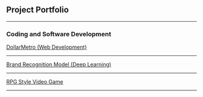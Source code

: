 ## Project Portfolio

---

### Coding and Software Development 

[DollarMetro (Web Development)](https://beta.dollarmetro.com/dashboard)   <!--(/sample_page)-->
<!--<img src="images/dummy_thumbnail.jpg?raw=true"/>-->

---
[Brand Recognition Model (Deep Learning)](/pdf/sample_presentation.pdf)
<!--<img src="images/dummy_thumbnail.jpg?raw=true"/>-->

---
[RPG Style Video Game](/pdf/sample_presentation.pdf)
<!--<img src="images/dummy_thumbnail.jpg?raw=true"/>-->

---

<!--### Category Name 2-->

<!--- [Project 1 Title](http://example.com/)-->
<!--- [Project 2 Title](http://example.com/)-->
<!--- [Project 3 Title](http://example.com/)-->
<!--- [Project 4 Title](http://example.com/)-->
<!--- [Project 5 Title](http://example.com/)-->

<!---->

<!---->


<!------->
<!--<p style="font-size:11px">Page template forked from <a href="https://github.com/evanca/quick-portfolio">evanca</a></p>
<!-- Remove above link if you don't want to attibute -->
